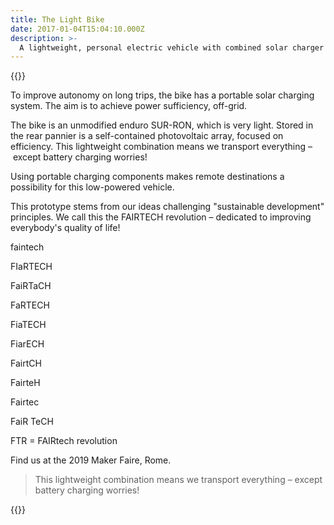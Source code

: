 ```yaml
---
title: The Light Bike
date: 2017-01-04T15:04:10.000Z
description: >-
  A lightweight, personal electric vehicle with combined solar charger
---
```


{{<flickity src="img/maker-faire-2019-image-author-894.jpg" title="An unmodified enduro SUR-RON, which is very light." color="blue" selectCell="flkty.selectCell( value, isWrapped, isInstant )" >}}

To improve autonomy on long trips, the bike has a portable solar charging system. The aim is to achieve power sufficiency, off-grid.

The bike is an unmodified enduro SUR-RON, which is very light. Stored in the rear pannier is a self-contained photovoltaic array, focused on efficiency. This lightweight combination means we transport everything – except battery charging worries!

Using portable charging components makes remote destinations a possibility for this low-powered vehicle.

This prototype stems from our ideas challenging "sustainable development" principles. We call this the FAIRTECH revolution –  dedicated to improving everybody's quality of life!

faintech

FIaRTECH

FaiRTaCH

FaRTECH

FiaTECH

FiarECH

FairtCH

FairteH

Fairtec

FaiR TeCH

FTR = FAIRtech revolution

Find us at the 2019 Maker Faire, Rome.

> This lightweight combination means we transport everything – except battery charging worries!

<!--
>{{% class measure-narrow %}}This lightweight combination means we transport everything – except battery charging worries!{{% /class %}}
-->

{{<flickity src="img/maker-faire-2019-image-exhibit-894.jpg" title="The portable charging components on a development rig" color="blue" selectCell="flkty.selectCell( value, isWrapped, isInstant )" >}}